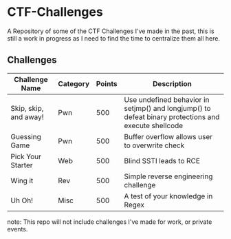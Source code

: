 # CTF-Challenges

A Repository of some of the CTF Challenges I've made in the past, this is still a work in progress as I need to find the time to centralize them all here.

## Challenges
| Challenge Name | Category | Points | Description |
| -------------- | -------- | ------ | ----------- |
| Skip, skip, and away! | Pwn | 500 | Use undefined behavior in setjmp() and longjump() to defeat binary protections and execute shellcode|
| Guessing Game | Pwn | 500 | Buffer overflow allows user to overwrite check|
| Pick Your Starter | Web| 500 | Blind SSTI leads to RCE |
| Wing it | Rev | 500 | Simple reverse engineering challenge |
| Uh Oh! | Misc | 500 | A test of your knowledge in Regex | 

note: This repo will not include challenges I've made for work, or private events.   
